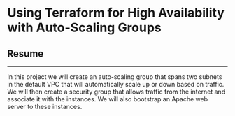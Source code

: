 Using Terraform for High Availability with Auto-Scaling Groups
=========

## Resume
--------------
In this project we will create an auto-scaling group that spans two subnets in the default VPC that will automatically scale up or down based on traffic. We will then create a security group that allows traffic from the internet and associate it with the instances. We will also bootstrap an Apache web server to these instances.
